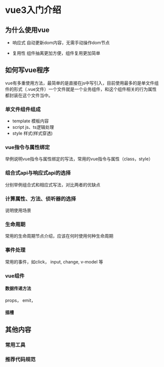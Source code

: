 # vue3入门介绍

## 为什么使用vue

- 响应式 自动更新dom内容，无需手动操作dom节点

- 复用性 组件抽离更加方便，组件复用更加简单

## 如何写vue程序
vue有多重使用方法，最简单的是直接在js中写引入，目前使用最多的是单文件组件的形式（.vue文件）一个文件就是一个业务组件，和这个组件相关的行为属性都封装在这个文件当中。

### 单文件组件组成

- template 模板内容
- script js、ts逻辑处理
- style 样式(样式穿透)

### vue指令与属性绑定

举例说明vue指令与属性绑定的写法，常用的vue指令与属性（class，style）


### 组合式api与响应式api的选择

分别举例组合式和相应式写法，对比两者的优缺点

### 计算属性、方法、侦听器的选择

说明使用场景

### 生命周期

常用的生命周期节点介绍，应该在何时使用何种生命周期

### 事件处理

常用的事件，如click， input, change, v-model 等

### vue组件

#### 数据传递方法

props， emit， 

#### 插槽

## 其他内容

### 常用工具

### 推荐代码规范

